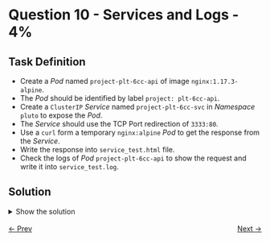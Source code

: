 # Question 10 - Services and Logs - 4%

## Task Definition

- Create a *Pod* named `project-plt-6cc-api` of image `nginx:1.17.3-alpine`.
- The *Pod* should be identified by label `project: plt-6cc-api`.
- Create a `ClusterIP` *Service* named `project-plt-6cc-svc` in *Namespace* `pluto` to expose the *Pod*.
- The *Service* should use the TCP Port redirection of `3333:80`.
- Use a `curl` form a temporary `nginx:alpine` *Pod* to get the response from the *Service*.
- Write the response into `service_test.html` file.
- Check the logs of *Pod* `project-plt-6cc-api` to show the request and write it into `service_test.log`.

## Solution

<details>
  <summary>Show the solution</summary>

### Create a Pod

```shell
k -n pluto run project-plt-6cc-api --image=nginx:1.17.3-alpine --labels project=plt-6cc-api
pod/project-plt-6cc-api created
```

### Expose the Pod

```shell
k -n pluto expose pod project-plt-6cc-api --name=project-plt-6cc-svc --port=3333 --target-port=80
service/project-plt-6cc-svc exposed
```

### Get response from service

```shell
k run test --image=nginx:alpine --restart=Never --rm -i -- curl -s http://project-plt-6cc-svc.pluto:3333
<!DOCTYPE html>
<html>
<head>
<title>Welcome to nginx!</title>
<style>
    body {
        width: 35em;
        margin: 0 auto;
        font-family: Tahoma, Verdana, Arial, sans-serif;
    }
</style>
</head>
<body>
<h1>Welcome to nginx!</h1>
<p>If you see this page, the nginx web server is successfully installed and
working. Further configuration is required.</p>

<p>For online documentation and support please refer to
<a href="http://nginx.org/">nginx.org</a>.<br/>
Commercial support is available at
<a href="http://nginx.com/">nginx.com</a>.</p>

<p><em>Thank you for using nginx.</em></p>
</body>
</html>
pod "test" deleted
```

### Get response from service and save to file

```shell
k run test --image=nginx:alpine --restart=Never --rm -i -- curl -s http://project-plt-6cc-svc.pluto:3333 > service_test.html
```

### Get the Pod Logs

```shell
k -n pluto logs project-plt-6cc-api
10.244.88.204 - - [16/Dec/2024:23:52:41 +0000] "GET / HTTP/1.1" 200 612 "-" "curl/8.11.0" "-"
10.244.235.7 - - [16/Dec/2024:23:53:12 +0000] "GET / HTTP/1.1" 200 612 "-" "curl/8.11.0" "-"
10.244.88.205 - - [16/Dec/2024:23:53:33 +0000] "GET / HTTP/1.1" 200 612 "-" "curl/8.11.0" "-"
10.244.88.206 - - [16/Dec/2024:23:56:10 +0000] "GET / HTTP/1.1" 200 612 "-" "curl/8.11.0" "-"
```

### Save the Pod Logs

```shell
k -n pluto logs project-plt-6cc-api > service_test.log
```

## Resources

- [Exposing Pods to the cluster](https://kubernetes.io/docs/tutorials/services/connect-applications-service/#exposing-pods-to-the-cluster)
- [Service](https://kubernetes.io/docs/concepts/services-networking/service/)

</details>

<br>
<div style="display: flex; justify-content: space-between;">
  <a href="09-pod-to-deployment.md" style="text-align: left;">&larr; Prev</a>
  <a href="11-working-with-containers.md" style="text-align: right;">Next &rarr;</a>
</div>